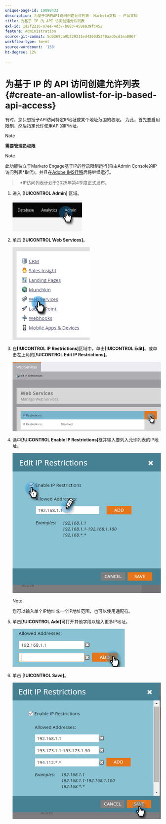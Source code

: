 ```yaml
---
unique-page-id: 10098433
description: 为基于IP的API访问创建允许列表- Marketo文档 — 产品文档
title: 为基于 IP 的 API 访问创建允许列表
exl-id: 1a2f2216-07ee-4d37-b883-458ea39fc452
feature: Administration
source-git-commit: 5d6269ca9b229311ed4260d5340aad6cd1ea0067
workflow-type: tm+mt
source-wordcount: '158'
ht-degree: 12%

---
```


# 为基于 IP 的 API 访问创建允许列表 {#create-an-allowlist-for-ip-based-api-access}

有时，您只想授予API访问特定IP地址或某个地址范围的权限。 为此，首先要启用限制，然后指定允许使用API的IP地址。

>[!NOTE]
>
>**需要管理员权限**

>[!NOTE]
>
>此功能独立于Marketo Engage基于IP的登录限制运行(将由Admin Console的IP访问列表*取代)，并且在[Adobe IMS迁移](/help/marketo/product-docs/administration/marketo-with-adobe-identity/adobe-identity-management-overview.md)后将继续运行。
>> 
>>&#42;IP访问列表计划于2025年第4季度正式发布。

1. 进入 **[!UICONTROL Admin]** 区域。

   ![](assets/create-an-allowlist-for-ip-based-api-access-1.png)

1. 单击 **[!UICONTROL Web Services]**。

   ![](assets/create-an-allowlist-for-ip-based-api-access-2.png)

1. 在&#x200B;**[!UICONTROL IP Restrictions]**&#x200B;区域中，单击&#x200B;**[!UICONTROL Edit]、**&#x200B;或单击左上角的&#x200B;**[!UICONTROL Edit IP Restrictions]**。

   ![](assets/create-an-allowlist-for-ip-based-api-access-3.png)

1. 选中&#x200B;**[!UICONTROL Enable IP Restrictions]**&#x200B;框并输入要列入允许列表的IP地址。

   ![](assets/create-an-allowlist-for-ip-based-api-access-4.png)

   >[!NOTE]
   >
   >您可以输入单个IP地址或一个IP地址范围，也可以使用通配符。

1. 单击&#x200B;**[!UICONTROL Add]**&#x200B;可打开其他字段以输入更多IP地址。

   ![](assets/create-an-allowlist-for-ip-based-api-access-5.png)

1. 单击 **[!UICONTROL Save]**。

   ![](assets/create-an-allowlist-for-ip-based-api-access-6.png)
